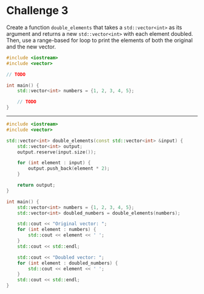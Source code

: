 # Challenge 3

Create a function `double_elements` that takes a `std::vector<int>` as its argument and returns a new `std::vector<int>` with each element doubled. Then, use a range-based for loop to print the elements of both the original and the new vector.

```cpp
#include <iostream>
#include <vector>

// TODO

int main() {
    std::vector<int> numbers = {1, 2, 3, 4, 5};

    // TODO
}
```

---

```cpp
#include <iostream>
#include <vector>

std::vector<int> double_elements(const std::vector<int> &input) {
    std::vector<int> output;
    output.reserve(input.size());

    for (int element : input) {
        output.push_back(element * 2);
    }

    return output;
}

int main() {
    std::vector<int> numbers = {1, 2, 3, 4, 5};
    std::vector<int> doubled_numbers = double_elements(numbers);

    std::cout << "Original vector: ";
    for (int element : numbers) {
        std::cout << element << ' ';
    }
    std::cout << std::endl;

    std::cout << "Doubled vector: ";
    for (int element : doubled_numbers) {
        std::cout << element << ' ';
    }
    std::cout << std::endl;
}
```
